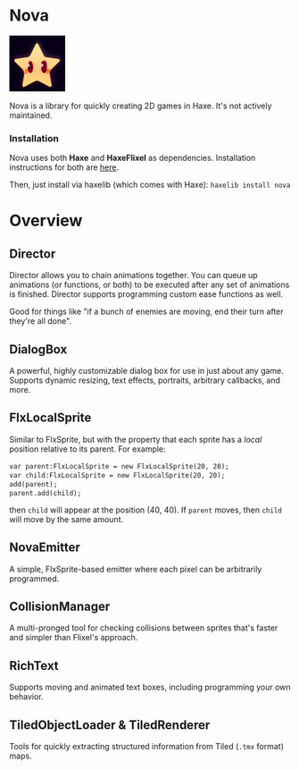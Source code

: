 # Nova
![N|Solid](nova.png)

Nova is a library for quickly creating 2D games in Haxe. It's not actively maintained.

### Installation

Nova uses both **Haxe** and **HaxeFlixel** as dependencies. Installation instructions for both are [here](http://haxeflixel.com/documentation/getting-started/).

Then, just install via haxelib (which comes with Haxe): ```haxelib install nova```

# Overview

## Director

Director allows you to chain animations together. You can queue up animations (or functions, or both) to be executed after any set of animations is finished. Director supports programming custom ease functions as well.

Good for things like "if a bunch of enemies are moving, end their turn after they're all done".

## DialogBox

A powerful, highly customizable dialog box for use in just about any game. Supports dynamic resizing, text effects, portraits, arbitrary callbacks, and more.

## FlxLocalSprite

Similar to FlxSprite, but with the property that each sprite has a *local* position relative to its parent. For example:
```
var parent:FlxLocalSprite = new FlxLocalSprite(20, 20);
var child:FlxLocalSprite = new FlxLocalSprite(20, 20);
add(parent);
parent.add(child);
```

then ```child``` will appear at the position (40, 40). If ```parent``` moves, then ```child``` will move by the same amount.

## NovaEmitter

A simple, FlxSprite-based emitter where each pixel can be arbitrarily programmed.

## CollisionManager

A multi-pronged tool for checking collisions between sprites that's faster and simpler than Flixel's approach.

## RichText

Supports moving and animated text boxes, including programming your own behavior.

## TiledObjectLoader & TiledRenderer

Tools for quickly extracting structured information from Tiled (`.tmx` format) maps.